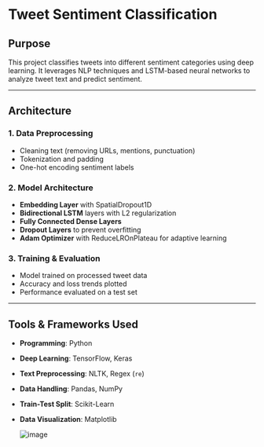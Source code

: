 # Tweet Sentiment Classification  

## **Purpose**  
This project classifies tweets into different sentiment categories using deep learning. It leverages NLP techniques and LSTM-based neural networks to analyze tweet text and predict sentiment.  

---  

## **Architecture**  

### **1. Data Preprocessing**  
- Cleaning text (removing URLs, mentions, punctuation)  
- Tokenization and padding  
- One-hot encoding sentiment labels  

### **2. Model Architecture**  
- **Embedding Layer** with SpatialDropout1D  
- **Bidirectional LSTM** layers with L2 regularization  
- **Fully Connected Dense Layers**  
- **Dropout Layers** to prevent overfitting  
- **Adam Optimizer** with ReduceLROnPlateau for adaptive learning  

### **3. Training & Evaluation**  
- Model trained on processed tweet data  
- Accuracy and loss trends plotted  
- Performance evaluated on a test set  

---  

## **Tools & Frameworks Used**  
- **Programming**: Python  
- **Deep Learning**: TensorFlow, Keras  
- **Text Preprocessing**: NLTK, Regex (`re`)  
- **Data Handling**: Pandas, NumPy  
- **Train-Test Split**: Scikit-Learn  
- **Data Visualization**: Matplotlib

  ![image](https://github.com/user-attachments/assets/e916aa43-0a5c-44d1-a26b-3546fadf4085)

